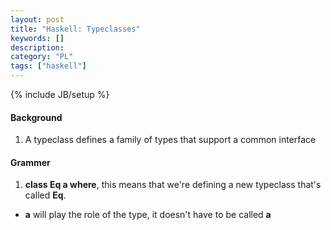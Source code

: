 ```yaml
--- 
layout: post 
title: "Haskell: Typeclasses" 
keywords: [] 
description: 
category: "PL"
tags: ["haskell"] 
--- 
```

{% include JB/setup %}

#### Background
1. A typeclass defines a family of types that support a common interface

#### Grammer
1. $\textbf{class Eq a where}$, this means that we're defining a new typeclass
  that's called $\textbf{Eq}$. 
- $\textbf{a}$ will play the role of the type, it doesn't have to be called
  $\textbf{a}$
